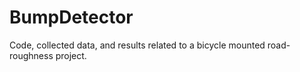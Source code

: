 # BumpDetector
Code, collected data, and results related to a bicycle mounted road-roughness project.
